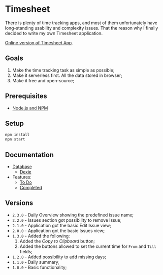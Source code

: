 # Timesheet

There is plenty of time tracking apps, and most of them unfortunately have long-standing usability and complexity issues. That the reason why I finally decided to write my own Timesheet application.

[Online version of Timesheet App](https://time.e-dreams.lv/).

## Goals

1. Make the time tracking task as simple as possible;
2. Make it serverless first. All the data stored in browser;
3. Make it free and open-source;

## Prerequisites

* [Node.js and NPM](https://nodejs.org/en)

## Setup

```bash
npm install
npm start
```

## Documentation

* [Database](./docs/database.md)
  * [Dexie](./docs/dexie.md)
* Features:
  * [To Do](./docs/todo.md)
  * [Completed](./docs/completed.md)

## Versions

- `2.3.0` - Daily Overview showing the predefined issue name;
- `2.2.0` - Issues section got possibility to remove Issue;
- `2.1.0` - Application got the basic Edit Issue view;
- `2.0.0` - Application got the basic Issues view;
- `1.3.0` - Added the following:
  1. Added the _Copy to Clipboard_ button;
  2. Added the buttons allowed to set the current time for `From` and `Till` fields;
- `1.2.0` - Added possibility to add missing days;
- `1.1.0` - Daily summary;
- `1.0.0` - Basic functionality;
